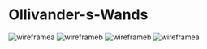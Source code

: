 # Ollivander-s-Wands
![wireframea](https://user-images.githubusercontent.com/113296124/226093850-319d038f-c064-4cee-91f6-c1ffd28c90af.jpg)
![wireframeb](https://user-images.githubusercontent.com/113296124/226093851-e2459e65-43c0-489a-ad08-7cde9bc201eb.jpg)
![wireframeb](https://user-images.githubusercontent.com/113296124/226093852-89a6337b-9f29-40a0-ab03-395f7ecd8355.jpg)
![wireframea](https://user-images.githubusercontent.com/113296124/226093853-1c9f353a-7018-4339-878d-cc79f82e85ed.jpg)

